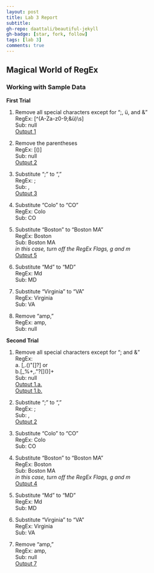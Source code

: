 ```yaml
---
layout: post
title: Lab 3 Report
subtitle:
gh-repo: daattali/beautiful-jekyll
gh-badge: [star, fork, follow]
tags: [lab 3]
comments: true
---
```


## Magical World of RegEx

### Working with Sample Data


**First Trial**

1. Remove all special characters except for “;, ü, and &”    
RegEx: [^(A-Za-z0-9;&ü)\s]    
Sub: null    
[Output 1](https://regex101.com/r/qh0rqR/1)

2. Remove the parentheses    
RegEx: [()]    
Sub: null    
[Output 2](https://regex101.com/r/tILcdu/1)

3. Substitute “;” to “,”    
RegEx: ;    
Sub: ,    
[Output 3](https://regex101.com/r/JvgoiQ/1)

4. Substitute “Colo” to “CO”    
RegEx: Colo    
Sub: CO    

5. Substitute “Boston” to “Boston MA”    
RegEx: Boston    
Sub: Boston MA    
*in this case, turn off the RegEx Flags, g and m*       
[Output 5](https://regex101.com/r/wBWjt1/1)<br/>        

6. Substitute “Md” to “MD”    
RegEx: Md    
Sub: MD    

7. Substitute “Virginia” to “VA”       
RegEx: Virginia    
Sub: VA    

8. Remove “amp,”    
RegEx: amp,    
Sub: null    


**Second Trial**

1. Remove all special characters except for “; and &”    
RegEx:<br/>
a. [,.(\)"[\]?] or<br/>
b.[_%+,."?[\]()]+    
Sub: null      
[Output 1.a.](https://regex101.com/r/1jlfvl/1)      
[Output 1.b.](https://regex101.com/r/EDciXI/1)    

2. Substitute “;” to “,”    
RegEx: ;    
Sub: ,    
[Output 2](https://regex101.com/r/JvgoiQ/1)        

3. Substitute “Colo” to “CO”    
RegEx: Colo    
Sub: CO    

4. Substitute “Boston” to “Boston MA”    
RegEx: Boston    
Sub: Boston MA    
*in this case, turn off the RegEx Flags, g and m*       
[Output 4](https://regex101.com/r/wBWjt1/1)    

5. Substitute “Md” to “MD”    
RegEx: Md    
Sub: MD    

6. Substitute “Virginia” to “VA”    
RegEx: Virginia    
Sub: VA    

7. Remove “amp,”     
RegEx: amp,    
Sub: null    
[Output 7](https://regex101.com/r/ptHWbD/1)    
